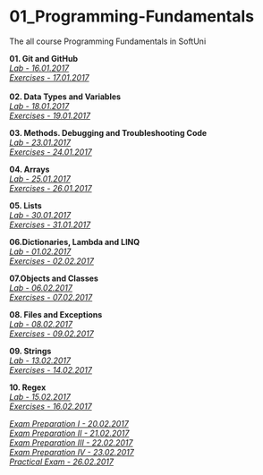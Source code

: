 # 01_Programming-Fundamentals
The all course Programming Fundamentals in SoftUni

<strong>01. Git and GitHub</strong></br>
<a href="https://github.com/HristoMachikov/01_Programming-Fundamentals/tree/master/01_Lab/01_Git_GitHub_Debugging_Searching"><em>Lab - 16.01.2017</em></a></br>
<a href="https://github.com/HristoMachikov/01_Programming-Fundamentals/tree/master/02_Exercises/01_Git_GitHub_Debugging_Searching"><em>Exercises - 17.01.2017</em></a></br>
</br>
<strong>02. Data Types and Variables</strong></br>
<a href=""><em>Lab - 18.01.2017</em></a></br>
<a href=""><em>Exercises - 19.01.2017</em></a></br>

<strong>03. Methods. Debugging and Troubleshooting Code</strong></br>
<a href=""><em>Lab - 23.01.2017</em></a></br>
<a href=""><em>Exercises - 24.01.2017</em></a></br>

<strong>04. Arrays</strong></br>
<a href=""><em>Lab - 25.01.2017</em></a></br>
<a href=""><em>Exercises - 26.01.2017</em></a></br>

<strong>05. Lists</strong></br>
<a href=""><em>Lab - 30.01.2017</em></a></br>
<a href=""><em>Exercises - 31.01.2017</em></a></br>

<strong>06.Dictionaries, Lambda and LINQ</strong></br>
<a href=""><em>Lab - 01.02.2017</em></a></br>
<a href=""><em>Exercises - 02.02.2017</em></a></br>

<strong>07.Objects and Classes</strong></br>
<a href=""><em>Lab - 06.02.2017</em></a></br>
<a href=""><em>Exercises - 07.02.2017</em></a></br>

<strong>08. Files and Exceptions</strong></br>
<a href=""><em>Lab - 08.02.2017</em></a></br>
<a href=""><em>Exercises - 09.02.2017</em></a></br>

<strong>09. Strings</strong></br>
<a href=""><em>Lab - 13.02.2017</em></a></br>
<a href=""><em>Exercises - 14.02.2017</em></a></br>

<strong>10. Regex</strong></br>
<a href=""><em>Lab - 15.02.2017</em></a></br>
<a href=""><em>Exercises - 16.02.2017</em></a></br>

<a href=""><em>Exam Preparation I - 20.02.2017</em></a></br>
<a href=""><em>Exam Preparation II - 21.02.2017</em></a></br>
<a href=""><em>Exam Preparation III - 22.02.2017</em></a></br>
<a href=""><em>Exam Preparation IV - 23.02.2017</em></a></br>
<a href=""><em>Practical Exam - 26.02.2017</em></a></br>
